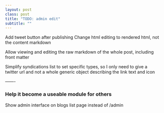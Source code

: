 ```yaml
---
layout: post
class: post
title: "TODO: admin edit"
subtitle: ""
---
```


Add tweet button after publishing
Change html editing to rendered html, not the content markdown

Allow viewing and editing the raw markdown of the whole post, including front matter

Simplify syndications list to set specific types, so I only need to give a twitter url and not a whole generic object describing the link text and icon

——-

### Help it become a useable module for others

Show admin interface on blogs list page instead of /admin
